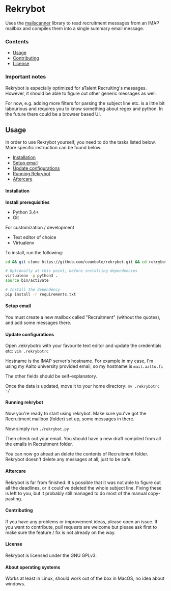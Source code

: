 # Rekrybot

Uses the [mailscanner](https://github.com/coumbole/mailscanner) library
to read recruitment messages from an IMAP mailbox and compiles them into
a single summary email message.

### Contents

- [Usage](#usage)
- [Contributing](#contributing)
- [License](#license)


### Important notes

Rekrybot is especially optimized for aTalent Recruiting's messages.
However, it should be able to figure out other generic messages as well.

For now, e.g. adding more filters for parsing the subject line etc. is a
little bit labourious and requires you to know something about regex and
python. In the future there could be a browser based UI.

## Usage

In order to use Rekrybot yourself, you need to do the tasks listed
below. More specific instruction can be found below.

- [Installation](#installation)
- [Setup email](#setup-email)
- [Update configurations](#update-configurations)
- [Running Rekrybot](#running-rekrybot)
- [Aftercare](#aftercare)


#### Installation

**Install prerequisities**

- Python 3.4+
- Git

For customization / development
- Text editor of choice
- Virtualenv


To install, run the following:
``` bash
cd && git clone https://github.com/coumbole/rekrybot.git && cd rekrybot

# Optionally at this point, before installing dependencies
virtualenv -p python3 .
source bin/activate

# Install the dependency
pip install -r requirements.txt
```

#### Setup email

You must create a new mailbox called "Recruitment" (without the quotes),
and add some messages there.


#### Update configurations

Open .rekrybotrc with your favourite text editor and update the
credentials etc:
`vim .rekrybotrc`

Hostname is the IMAP server's hostname. For example in my case, I'm
using my Aalto university provided email, so my hostname is
`mail.aalto.fi`

The other fields should be self-explanatory.

Once the data is updated, move it to your home directory:
`mv .rekrybotrc ~/`


#### Running rekrybot

Now you're ready to start using rekrybot. Make sure you've got the
Recruitment mailbox (folder) set up, some messages in there.

Now simply run `./rekrybot.py`

Then check out your email. You should have a new draft compiled from all
the emails in Recruitment folder.

You can now go ahead an delete the contents of Recruitment folder.
Rekrybot doesn't delete any messages at all, just to be safe.


#### Aftercare

Rekrybot is far from finished. It's possible that it was not able to
figure out all the deadlines, or it could've deleted the whole subject
line. Fixing these is left to you, but it probably still managed to do
most of the manual copy-pasting.


#### Contributing

If you have any problems or improvement ideas, please open an issue. If
you want to contribute, pull requests are welcome but please ask first
to make sure the feature / fix is not already on the way.


#### License

Rekrybot is licensed under the GNU GPLv3.


#### About operating systems

Works at least in Linux, should work out of the box in MacOS, no idea
about windows.
